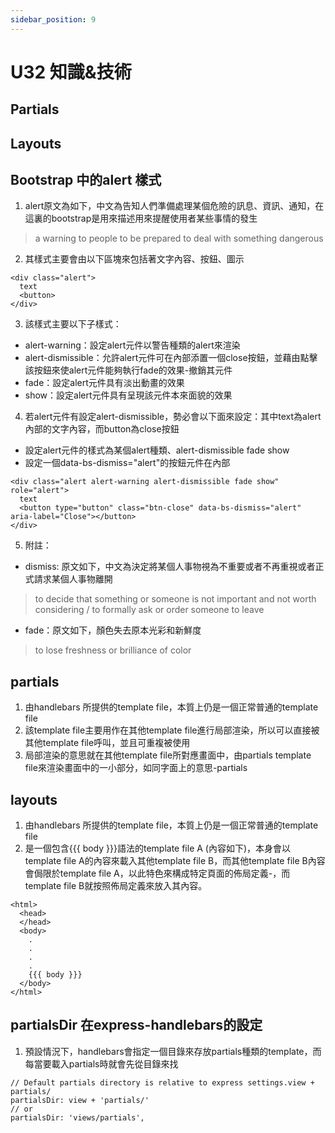 ```yaml
---
sidebar_position: 9
---
```


# U32 知識&技術


## Partials 


## Layouts

## Bootstrap 中的alert 樣式
1. alert原文為如下，中文為告知人們準備處理某個危險的訊息、資訊、通知，在這裏的bootstrap是用來描述用來提醒使用者某些事情的發生
> a warning to people to be prepared to deal with something dangerous

2. 其樣式主要會由以下區塊來包括著文字內容、按鈕、圖示
```
<div class="alert">
  text
  <button>
</div>
```
3. 該樣式主要以下子樣式：
  - alert-warning：設定alert元件以警告種類的alert來渲染
  - alert-dismissible：允許alert元件可在內部添置一個close按鈕，並藉由點擊該按鈕來使alert元件能夠執行fade的效果-撤銷其元件
  - fade：設定alert元件具有淡出動畫的效果
  - show：設定alert元件具有呈現該元件本來面貌的效果
4. 若alert元件有設定alert-dismissible，勢必會以下面來設定：其中text為alert內部的文字內容，而button為close按鈕
  - 設定alert元件的樣式為某個alert種類、alert-dismissible fade show
  - 設定一個data-bs-dismiss="alert"的按鈕元件在內部
```
<div class="alert alert-warning alert-dismissible fade show" role="alert">
  text
  <button type="button" class="btn-close" data-bs-dismiss="alert" aria-label="Close"></button>
</div>
```

5. 附註：
  - dismiss: 原文如下，中文為決定將某個人事物視為不重要或者不再重視或者正式請求某個人事物離開
  > to decide that something or someone is not important and not worth considering / to formally ask or order someone to leave
  - fade：原文如下，顏色失去原本光彩和新鮮度
  > to lose freshness or brilliance of color


## partials
1. 由handlebars 所提供的template file，本質上仍是一個正常普通的template file
2. 該template file主要用作在其他template file進行局部渲染，所以可以直接被其他template file呼叫，並且可重複被使用
3. 局部渲染的意思就在其他template file所對應畫面中，由partials template file來渲染畫面中的一小部分，如同字面上的意思-partials

## layouts
1. 由handlebars 所提供的template file，本質上仍是一個正常普通的template file
2. 是一個包含{{{ body }}}語法的template file A (內容如下)，本身會以template file A的內容來載入其他template file B，而其他template file B內容會侷限於template file A，以此特色來構成特定頁面的佈局定義-，而template file B就按照佈局定義來放入其內容。
```
<html>
  <head>
  </head>
  <body>
    .
    .
    .
    .
    {{{ body }}}
  </body>
</html>
```


## partialsDir 在express-handlebars的設定
1. 預設情況下，handlebars會指定一個目錄來存放partials種類的template，而每當要載入partials時就會先從目錄來找
```
// Default partials directory is relative to express settings.view + partials/
partialsDir: view + 'partials/'
// or
partialsDir: 'views/partials',
```